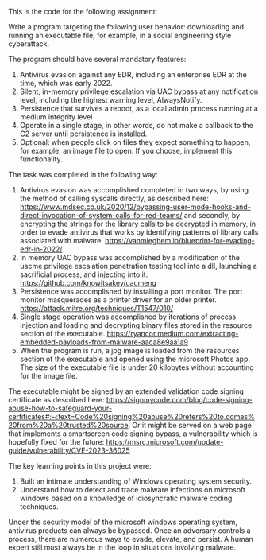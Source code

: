 This is the code for the following assignment:

Write a program targeting the following user behavior: downloading and running an executable file, for example, in a social engineering style cyberattack. 

The program should have several mandatory features:
1. Antivirus evasion against any EDR, including an enterprise EDR at the time, which was early 2022.
2. Silent, in-memory privilege escalation via UAC bypass at any notification level, including the highest warning level, AlwaysNotify.
3. Persistence that survives a reboot, as a local admin process running at a medium integrity level
4. Operate in a single stage, in other words, do not make a callback to the C2 server until persistence is installed.
5. Optional: when people click on files they expect something to happen, for example, an image file to open. If you choose, implement this functionality.

The task was completed in the following way:
1. Antivirus evasion was accomplished completed in two ways, by using the method of calling syscalls directly, as described here: https://www.mdsec.co.uk/2020/12/bypassing-user-mode-hooks-and-direct-invocation-of-system-calls-for-red-teams/ and secondly, by encrypting the strings for the library calls to be decrypted in memory, in order to evade antivirus that works by identifying patterns of library calls associated with malware. https://vanmieghem.io/blueprint-for-evading-edr-in-2022/
3. In memory UAC bypass was accomplished by a modification of the uacme privilege escalation penetration testing tool into a dll, launching a sacrificial process, and injecting into it. https://github.com/knowitsakey/uacmeng
4. Persistence was accomplished by installing a port monitor. The port monitor masquerades as a printer driver for an older printer. https://attack.mitre.org/techniques/T1547/010/
5. Single stage operation was accomplished by iterations of process injection and loading and decrypting binary files stored in the resource section of the executable. https://ryancor.medium.com/extracting-embedded-payloads-from-malware-aaca8e9aa1a9
6. When the program is run, a jpg image is loaded from the resources section of the executable and opened using the microsoft Photos app. The size of the executable file is under 20 kilobytes without accounting for the image file.

The executable might be signed by an extended validation code signing certificate as described here: https://signmycode.com/blog/code-signing-abuse-how-to-safeguard-your-certificates#:~:text=Code%20signing%20abuse%20refers%20to,comes%20from%20a%20trusted%20source.
Or it might be served on a web page that implements a smartscreen code signing bypass, a vulnerability which is hopefully fixed for the future: https://msrc.microsoft.com/update-guide/vulnerability/CVE-2023-36025

The key learning points in this project were:
1. Built an intimate understanding of Windows operating system security.
2. Understand how to detect and trace malware infections on microsoft windows based on a knowledge of idiosyncratic malware coding techniques.

Under the security model of the microsoft windows operating system, antivirus products can always be bypassed. Once an adversary controls a process, there are numerous ways to evade, elevate, and persist. A human expert still must always be in the loop in situations involving malware.
